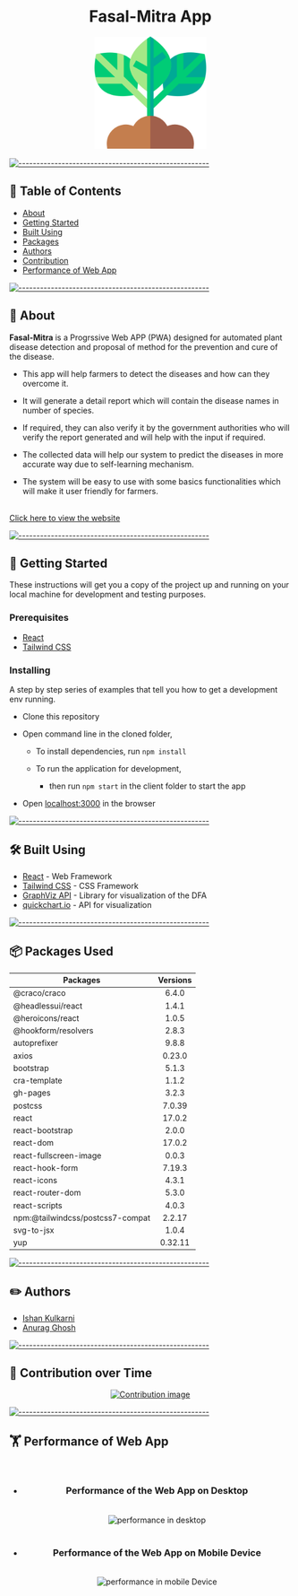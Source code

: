<h1 align="center">Fasal-Mitra App</h1>

<p align="center">
<a href="#"><img width=200px src="./frontend/public/favicon.ico"  alt="Project logo"/></a></a>
 
</p>

[![-----------------------------------------------------](https://raw.githubusercontent.com/andreasbm/readme/master/assets/lines/colored.png)](#-table-of-contents)

## 📝 Table of Contents

- [About](#about)
- [Getting Started ](#getting_started)
- [Built Using](#built_using)
- [Packages](#packages)
- [Authors](#authors)
- [Contribution](#contribution)
- [Performance of Web App](#performance)

[![-----------------------------------------------------](https://raw.githubusercontent.com/andreasbm/readme/master/assets/lines/colored.png)](#-about-a-name--abouta)

## 🧐 About <a name = "about"></a>

<b>Fasal-Mitra</b> is a Progrssive Web APP (PWA) designed for automated plant disease detection and proposal of method for the prevention and cure of the disease.

- This app will help farmers to detect the diseases and how can they overcome it. 

- It will generate a detail report which will contain the disease names in number of species.

- If required, they can also verify it by the government authorities who will verify the report generated and will help with the input if required.

- The collected data will help our system to predict the diseases in more accurate way due to self-learning mechanism.

- The system will be easy to use with some basics functionalities which will make it user friendly for farmers.

<br/>
<a href="#">Click here to view the website</a>
<br/>

[![-----------------------------------------------------](https://raw.githubusercontent.com/andreasbm/readme/master/assets/lines/colored.png)](#-getting-started-a-name--getting_starteda)

## 🏁 Getting Started <a name = "getting_started"></a>

These instructions will get you a copy of the project up and running on your local machine for development and testing purposes.

### Prerequisites

- [React](https://reactjs.org/)
- [Tailwind CSS](https://tailwindcss.com/)

### Installing

A step by step series of examples that tell you how to get a development env running.

- Clone this repository
- Open command line in the cloned folder,

  - To install dependencies, run `npm install`

  - To run the application for development,

    - then run `npm start` in the client folder to start the app

- Open [localhost:3000](localhost:3000) in the browser

[![-----------------------------------------------------](https://raw.githubusercontent.com/andreasbm/readme/master/assets/lines/colored.png)](#-built-using-a-name--built_usinga)

## :hammer_and_wrench: Built Using <a name = "built_using"></a>

- [React](https://reactjs.org/) - Web Framework
- [Tailwind CSS](https://tailwindcss.com/) - CSS Framework
- [GraphViz API](https://github.com/DomParfitt/graphviz-react#readme) - Library for visualization of the DFA
- [quickchart.io](https://quickchart.io/documentation/graphviz-api/) - API for visualization

[![-----------------------------------------------------](https://raw.githubusercontent.com/andreasbm/readme/master/assets/lines/colored.png)](#-authors-a-name--authorsa)

## 📦 Packages Used <a name = "packages"></a>

<div align="center">
 
| Packages  | Versions |
| ------------- |:-------------:|
| @craco/craco      | 6.4.0 |
| @headlessui/react     | 1.4.1 |
| @heroicons/react      | 1.0.5    |
|@hookform/resolvers|2.8.3|
|autoprefixer| 9.8.8|
|axios|0.23.0|
|bootstrap|5.1.3|
|cra-template|1.1.2|
|gh-pages|3.2.3|
|postcss|7.0.39|
|react|17.0.2|
|react-bootstrap|2.0.0|
|react-dom|17.0.2|
|react-fullscreen-image|0.0.3|
|react-hook-form|7.19.3|
|react-icons|4.3.1|
|react-router-dom|5.3.0|
|react-scripts|4.0.3|
|npm:@tailwindcss/postcss7-compat|2.2.17|
|svg-to-jsx|1.0.4|
|yup|0.32.11|
 
</div>

[![-----------------------------------------------------](https://raw.githubusercontent.com/andreasbm/readme/master/assets/lines/colored.png)](#-authors-a-name--authorsa)

## :pencil2: Authors <a name="authors"></a>

- [Ishan Kulkarni](https://www.linkedin.com/in/anurag-g-a01531198)
- [Anurag Ghosh](https://www.linkedin.com/in/kulkarniishan)

[![-----------------------------------------------------](https://raw.githubusercontent.com/andreasbm/readme/master/assets/lines/colored.png)](#-built-using-a-name--built_usinga)

## :brain: Contribution over Time <a name="contribution"></a>

<div align="center">
 <a href="https://www.apiseven.com/en/contributor-graph?chart=contributorOverTime&repo=FASAL-MITRA-SIH-22/Fasal-mitra-frontend">
  <img src="https://contributor-graph-api.apiseven.com/contributors-svg?chart=contributorOverTime&repo=FASAL-MITRA-SIH-22/Fasal-mitra-frontend" alt="Contribution image"/>
 </a>
</div>

[![-----------------------------------------------------](https://raw.githubusercontent.com/andreasbm/readme/master/assets/lines/colored.png)](#-authors-a-name--authorsa)

## 	:weight_lifting: Performance of Web App <a name = "performance"></a>

<div align="center">
<br/>
<ul>
    <li>
        <h3> Performance of the Web App on Desktop </h3>
        </br>
        <img src="./speedtestDesktop.svg" alt="performance in desktop" width="auto"/>
    </li>
    <br/>
    <li>
        <h3> Performance of the Web App on Mobile Device </h3>
        <br/>
        <img src="./speedtestMobile.svg" alt="performance in mobile Device" width="auto"/>
    </li>
</ul>
</div>


